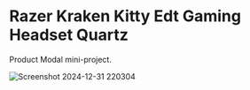 # Razer Kraken Kitty Edt Gaming Headset Quartz
Product Modal mini-project.

![Screenshot 2024-12-31 220304](https://github.com/user-attachments/assets/b04150aa-0db3-4f0d-b06c-7d91322f305b)
